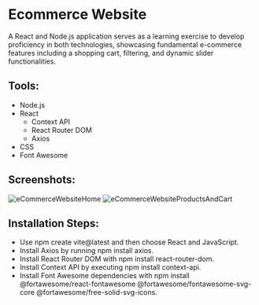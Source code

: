 # Ecommerce Website
A React and Node.js application serves as a learning exercise to develop proficiency in both technologies, showcasing fundamental e-commerce features including a shopping cart, filtering, and dynamic slider functionalities.

## Tools:
- Node.js
- React
  - Context API
  - React Router DOM
  - Axios
- CSS
- Font Awesome

## Screenshots:
![eCommerceWebsiteHome](https://github.com/mukumbasar/ecommerce-website/assets/93601245/938410e7-2d90-418f-8bd2-47355956a450)
![eCommerceWebsiteProductsAndCart](https://github.com/mukumbasar/ecommerce-website/assets/93601245/03c29d6d-e2f8-4fd3-bc97-54396ce62fcf)

## Installation Steps:
- Use npm create vite@latest and then choose React and JavaScript.
- Install Axios by running npm install axios.
- Install React Router DOM with npm install react-router-dom.
- Install Context API by executing npm install context-api.
- Install Font Awesome dependencies with npm install @fortawesome/react-fontawesome @fortawesome/fontawesome-svg-core @fortawesome/free-solid-svg-icons.
